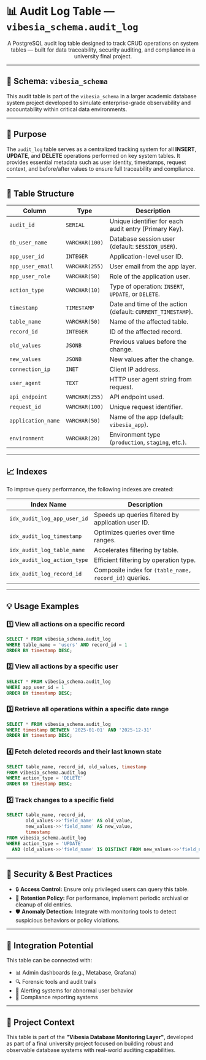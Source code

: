# 📊 Audit Log Table — `vibesia_schema.audit_log`

<p align="center">
  A PostgreSQL audit log table designed to track CRUD operations on system tables — built for data traceability, security auditing, and compliance in a university final project.
</p>

---

## 📁 Schema: `vibesia_schema`

This audit table is part of the `vibesia_schema` in a larger academic database system project developed to simulate enterprise-grade observability and accountability within critical data environments.

---

## 📌 Purpose

The `audit_log` table serves as a centralized tracking system for all **INSERT**, **UPDATE**, and **DELETE** operations performed on key system tables. It provides essential metadata such as user identity, timestamps, request context, and before/after values to ensure full traceability and compliance.

---

## 🧩 Table Structure

| Column             | Type           | Description |
|--------------------|----------------|-------------|
| `audit_id`         | `SERIAL`       | Unique identifier for each audit entry (Primary Key). |
| `db_user_name`     | `VARCHAR(100)` | Database session user (default: `SESSION_USER`). |
| `app_user_id`      | `INTEGER`      | Application-level user ID. |
| `app_user_email`   | `VARCHAR(255)` | User email from the app layer. |
| `app_user_role`    | `VARCHAR(50)`  | Role of the application user. |
| `action_type`      | `VARCHAR(10)`  | Type of operation: `INSERT`, `UPDATE`, or `DELETE`. |
| `timestamp`        | `TIMESTAMP`    | Date and time of the action (default: `CURRENT_TIMESTAMP`). |
| `table_name`       | `VARCHAR(50)`  | Name of the affected table. |
| `record_id`        | `INTEGER`      | ID of the affected record. |
| `old_values`       | `JSONB`        | Previous values before the change. |
| `new_values`       | `JSONB`        | New values after the change. |
| `connection_ip`    | `INET`         | Client IP address. |
| `user_agent`       | `TEXT`         | HTTP user agent string from request. |
| `api_endpoint`     | `VARCHAR(255)` | API endpoint used. |
| `request_id`       | `VARCHAR(100)` | Unique request identifier. |
| `application_name` | `VARCHAR(50)`  | Name of the app (default: `vibesia_app`). |
| `environment`      | `VARCHAR(20)`  | Environment type (`production`, `staging`, etc.). |

---

## 📈 Indexes

To improve query performance, the following indexes are created:

| Index Name                        | Description |
|----------------------------------|-------------|
| `idx_audit_log_app_user_id`      | Speeds up queries filtered by application user ID. |
| `idx_audit_log_timestamp`        | Optimizes queries over time ranges. |
| `idx_audit_log_table_name`       | Accelerates filtering by table. |
| `idx_audit_log_action_type`      | Efficient filtering by operation type. |
| `idx_audit_log_record_id`        | Composite index for `(table_name, record_id)` queries. |

---

## 💡 Usage Examples

### 1️⃣ View all actions on a specific record

```sql
SELECT * FROM vibesia_schema.audit_log 
WHERE table_name = 'users' AND record_id = 1 
ORDER BY timestamp DESC;
```

### 2️⃣ View all actions by a specific user

```sql
SELECT * FROM vibesia_schema.audit_log 
WHERE app_user_id = 1
ORDER BY timestamp DESC;
```

### 3️⃣ Retrieve all operations within a specific date range

```sql
SELECT * FROM vibesia_schema.audit_log 
WHERE timestamp BETWEEN '2025-01-01' AND '2025-12-31'
ORDER BY timestamp DESC;
```

### 4️⃣ Fetch deleted records and their last known state

```sql
SELECT table_name, record_id, old_values, timestamp
FROM vibesia_schema.audit_log 
WHERE action_type = 'DELETE'
ORDER BY timestamp DESC;
```

### 5️⃣ Track changes to a specific field

```sql
SELECT table_name, record_id, 
       old_values->>'field_name' AS old_value,
       new_values->>'field_name' AS new_value,
       timestamp
FROM vibesia_schema.audit_log 
WHERE action_type = 'UPDATE' 
  AND (old_values->>'field_name' IS DISTINCT FROM new_values->>'field_name');
```

---

## 🔐 Security & Best Practices

* 🔒 **Access Control:** Ensure only privileged users can query this table.
* 🧼 **Retention Policy:** For performance, implement periodic archival or cleanup of old entries.
* 🛡️ **Anomaly Detection:** Integrate with monitoring tools to detect suspicious behaviors or policy violations.

---

## 📡 Integration Potential

This table can be connected with:

* 📊 Admin dashboards (e.g., Metabase, Grafana)
* 🔍 Forensic tools and audit trails
* 🔔 Alerting systems for abnormal user behavior
* 📑 Compliance reporting systems

---

## 📘 Project Context

This table is part of the **"Vibesia Database Monitoring Layer"**, developed as part of a final university project focused on building robust and observable database systems with real-world auditing capabilities.
